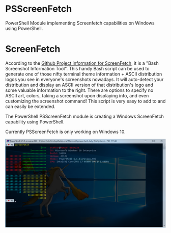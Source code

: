 # PSScreenFetch
PowerShell Module implementing Screenfetch capabilities on Windows using PowerShell.

# ScreenFetch
According to the <a href="https://github.com/KittyKatt/screenFetch" target="_blank">Github Project information for ScreenFetch</a>, it is a "Bash Screenshot Information Tool". This handy Bash script can be used to generate one of those nifty terminal theme information + ASCII distribution logos you see in everyone's screenshots nowadays. It will auto-detect your distribution and display an ASCII version of that distribution's logo and some valuable information to the right. There are options to specify no ASCII art, colors, taking a screenshot upon displaying info, and even customizing the screenshot command! This script is very easy to add to and can easily be extended.

The PowerShell PSScreenFetch module is creating a Windows ScreenFetch capability using PowerShell.

Currently PSScreenFetch is only working on Windows 10.

![](PSScreenFetchExample.png)
